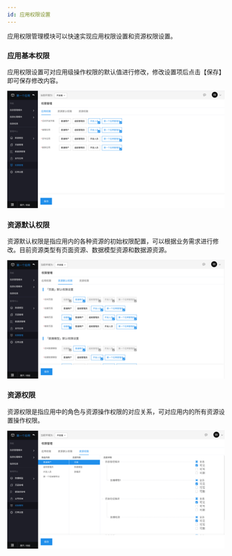 ```yaml
---
id: 应用权限设置
---
```


应用权限管理模块可以快速实现应用权限设置和资源权限设置。

### 应用基本权限

应用权限设置可对应用级操作权限的默认值进行修改，修改设置项后点击【保存】即可保存修改内容。

![image](/img/应用权限设置/d5c808a62c52948c44cc1932e6e8036f.png)

### 资源默认权限

资源默认权限是指应用内的各种资源的初始权限配置，可以根据业务需求进行修改。目前资源类型有页面资源、数据模型资源和数据源资源。

![image](/img/应用权限设置/d032fe90d68df54a488acbe7b04829c3.png)

### 资源权限

资源权限是指应用中的角色与资源操作权限的对应关系，可对应用内的所有资源设置操作权限。

![image](/img/应用权限设置/52234ad978b889c376c8beda4e96bd6b.png)
